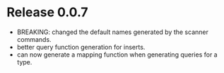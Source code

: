 # Release 0.0.7
- BREAKING: changed the default names generated by the scanner commands.
- better query function generation for inserts.
- can now generate a mapping function when generating queries for a type.
